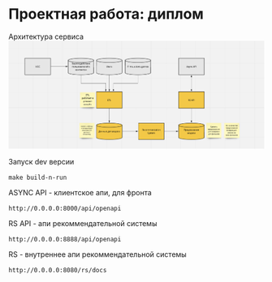 # Проектная работа: диплом

Архитектура сервиса
![alt text](architecture.png)

Запуск dev версии

```
make build-n-run
```

ASYNC API - клиентское апи, для фронта
```
http://0.0.0.0:8000/api/openapi
```

RS API - апи рекоммендательной системы
```
http://0.0.0.0:8888/api/openapi
```

RS - внутреннее апи рекоммендательной системы
```
http://0.0.0.0:8080/rs/docs
```

